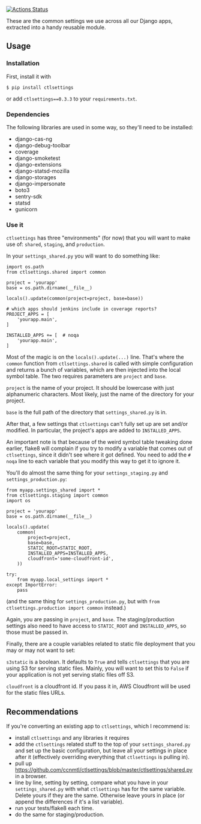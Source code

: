 [![Actions Status](https://github.com/ccnmtl/ctlsettings/workflows/build-and-test/badge.svg)](https://github.com/ccnmtl/ctlsettings/actions)

These are the common settings we use across all our Django apps,
extracted into a handy reusable module.

## Usage

### Installation

First, install it with

    $ pip install ctlsettings

or add `ctlsettings==0.3.3` to your `requirements.txt`.

### Dependencies

The following libraries are used in some way, so they'll need to be installed:

* django-cas-ng
* django-debug-toolbar
* coverage
* django-smoketest
* django-extensions
* django-statsd-mozilla
* django-storages
* django-impersonate
* boto3
* sentry-sdk
* statsd
* gunicorn

### Use it

`ctlsettings` has three "environments" (for now) that you will want
to make use of: `shared`, `staging`, and `production`.

In your `settings_shared.py` you will want to do something like:

    import os.path
    from ctlsettings.shared import common

    project = 'yourapp'
    base = os.path.dirname(__file__)

    locals().update(common(project=project, base=base))

    # which apps should jenkins include in coverage reports?
    PROJECT_APPS = [
        'yourapp.main',
    ]

    INSTALLED_APPS += [  # noqa
        'yourapp.main',
    ]


Most of the magic is on the `locals().update(...)` line. That's where
the `common` function from `ctlsettings.shared` is called with
simple configuration and returns a bunch of variables, which are then
injected into the local symbol table. The two requires parameters are
`project` and `base`.

`project` is the name of your project. It should be lowercase with
just alphanumeric characters. Most likely, just the name of the
directory for your project.

`base` is the full path of the directory that `settings_shared.py` is
in.

After that, a few settings that `ctlsettings` can't fully set up are
set and/or modified. In particular, the project's apps are added to
`INSTALLED_APPS`.

An important note is that because of the weird symbol table tweaking
done earlier, flake8 will complain if you try to modify a variable
that comes out of `ctlsettings`, since it didn't see where it got
defined. You need to add the `# noqa` line to each variable that you
modify this way to get it to ignore it.

You'll do almost the same thing for your `settings_staging.py` and
`settings_production.py`:

    from myapp.settings_shared import *
    from ctlsettings.staging import common
    import os

    project = 'yourapp'
    base = os.path.dirname(__file__)

    locals().update(
        common(
            project=project,
            base=base,
            STATIC_ROOT=STATIC_ROOT,
            INSTALLED_APPS=INSTALLED_APPS,
            cloudfront='some-cloudfront-id',
        ))

    try:
        from myapp.local_settings import *
    except ImportError:
        pass

(and the same thing for `settings_production.py`, but with `from
ctlsettings.production import common` instead.)

Again, you are passing in `project`, and `base`. The
staging/production settings also need to have access to `STATIC_ROOT`
and `INSTALLED_APPS`, so those must be passed in.

Finally, there are a couple variables related to static file
deployment that you may or may not want to set:

`s3static` is a boolean. It defaults to `True` and tells
`ctlsettings` that you are using S3 for serving static
files. Mainly, you will want to set this to `False` if your
application is not yet serving static files off S3.

`cloudfront` is a cloudfront id. If you pass it in, AWS Cloudfront
will be used for the static files URLs.

## Recommendations

If you're converting an existing app to `ctlsettings`, which I
recommend is:

* install `ctlsettings` and any libraries it requires
* add the `ctlsettings` related stuff to the top of your
  `settings_shared.py` and set up the basic configuration, but leave
  all your settings in place after it (effectively overriding
  everything that `ctlsettings` is pulling in).
* pull up
  https://github.com/ccnmtl/ctlsettings/blob/master/ctlsettings/shared.py
  in a browser.
* line by line, setting by setting, compare what you have in your
  `settings_shared.py` with what `ctlsettings` has for the same
  variable. Delete yours if they are the same. Otherwise leave yours
  in place (or append the differences if it's a list variable).
* run your tests/flake8 each time.
* do the same for staging/production.
